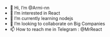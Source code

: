 - 👋 Hi, I’m @Armi-nn                         
- 👀 I’m interested in React                                      
- 🌱 I’m currently learning nodejs                                   
- 💞️ I’m looking to collaborate on Big Companies                                               
- 📫 How to reach me in Telegram : @MrReact                               
<!--- 
Armi-nn/Armi-nn is a ✨ special ✨ repository because its `README.md` (this file) appears on your GitHub profile.
You can click the Preview link to take a look at your changes.
--->
